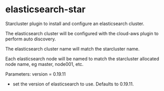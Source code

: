 elasticsearch-star
==================

Starcluster plugin to install and configure an elasticsearch cluster.

The elasticsearch cluster will be configured with the cloud-aws plugin to
perform auto discovery.

The elasticsearch cluster name will match the starcluster name.

Each elasticsearch node will be named to match the starcluster allocated node name,
eg master, node001, etc.

Parameters:
version = 0.19.11
- set the version of elasticsearch to use. Defaults to 0.19.11.
